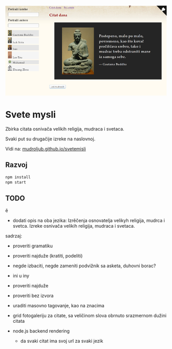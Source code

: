 [![](screen.png)](https://mudroljub.github.io/svetemisli)

# Svete mysli

Zbirka citata osnivača velikih religija, mudraca i svetaca.

Svaki put su drugačije izreke na naslovnoj.

Vidi na: [mudroljub.github.io/svetemisli](https://mudroljub.github.io/svetemisli)

## Razvoj

```
npm install
npm start
```

## TODO

ě

- dodati opis na oba jezika:
 Izrěčenja osnovatelja velikyh religija, mudrca i svetca.
 Izreke osnivača velikih religija, mudraca i svetaca.

sadrzaj:
- proveriti gramatiku
- proveriti najduže (kratiti, podeliti)
- negde izbaciti, negde zameniti podvižnik sa asketa, duhovni borac?
- ini u iny
- proveriti najduže
- proveriti bez izvora
- uraditi masovno tagovanje, kao na znacima
- grid fotogaleriju za citate, sa veličinom slova obrnuto srazmernom dužini citata

- node.js backend rendering
  - da svaki citat ima svoj url za svaki jezik
